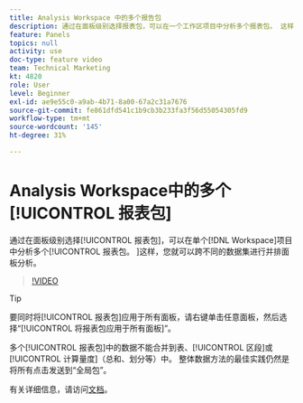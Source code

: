 ```yaml
---
title: Analysis Workspace 中的多个报告包
description: 通过在面板级别选择报表包，可以在一个工作区项目中分析多个报表包。 这样，您就可以跨不同的数据集进行并排面板分析。
feature: Panels
topics: null
activity: use
doc-type: feature video
team: Technical Marketing
kt: 4820
role: User
level: Beginner
exl-id: ae9e55c0-a9ab-4b71-8a00-67a2c31a7676
source-git-commit: fe861dfd541c1b9cb3b233fa3f56d55054305fd9
workflow-type: tm+mt
source-wordcount: '145'
ht-degree: 31%

---
```


# Analysis Workspace中的多个[!UICONTROL 报表包]

通过在面板级别选择[!UICONTROL 报表包]，可以在单个[!DNL Workspace]项目中分析多个[!UICONTROL 报表包。 ]这样，您就可以跨不同的数据集进行并排面板分析。

>[!VIDEO](https://video.tv.adobe.com/v/32843/?quality=12)

>[!TIP]
>
> 要同时将[!UICONTROL 报表包]应用于所有面板，请右键单击任意面板，然后选择“[!UICONTROL 将报表包应用于所有面板]”。

多个[!UICONTROL 报表包]中的数据不能合并到表、[!UICONTROL 区段]或[!UICONTROL 计算量度]（总和、划分等）中。 整体数据方法的最佳实践仍然是将所有点击发送到“全局包”。

有关详细信息，请访问[文档](https://experienceleague.adobe.com/docs/analytics/analyze/analysis-workspace/build-workspace-project/multiple-report-suites.html?lang=zh-Hans)。
